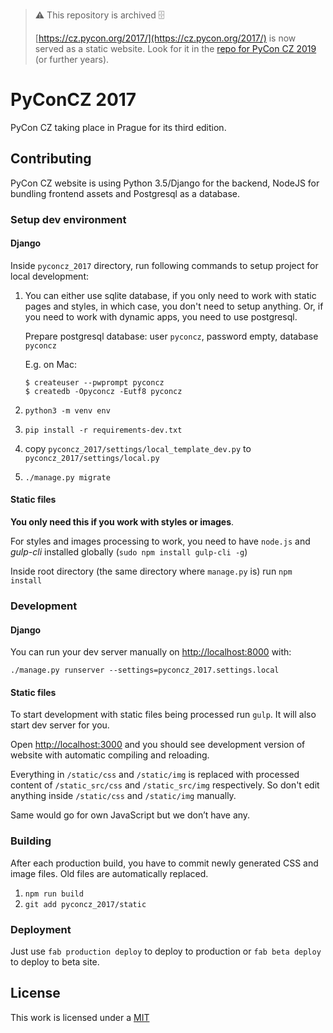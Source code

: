 > ⚠ This repository is archived 🗄
>
> [https://cz.pycon.org/2017/](https://cz.pycon.org/2017/) is now served as a static website. Look for it in the [repo for PyCon CZ 2019](https://github.com/pyvec/cz.pycon.org-2019/) (or further years).


PyConCZ 2017
============

PyCon CZ taking place in Prague for its third edition.

Contributing
------------

PyCon CZ website is using Python 3.5/Django for the backend, NodeJS for
bundling frontend assets and Postgresql as a database.

### Setup dev environment

#### Django

Inside `pyconcz_2017` directory,
run following commands to setup project for local development:

1.	You can either use sqlite database, if you only need to work with
	static pages and styles, in which case, you don't need to setup
	anything. Or, if you need to work with dynamic apps, you need to
	use postgresql.

	Prepare postgresql database: user `pyconcz`, password empty, database `pyconcz`

    E.g. on Mac:

    ```
    $ createuser --pwprompt pyconcz
    $ createdb -Opyconcz -Eutf8 pyconcz
    ```

2.  `python3 -m venv env`
3.  `pip install -r requirements-dev.txt`
4.	copy `pyconcz_2017/settings/local_template_dev.py` to `pyconcz_2017/settings/local.py`
5.  `./manage.py migrate`


#### Static files

**You only need this if you work with styles or images**. 

For styles and images processing to work, you need to have `node.js` and _gulp-cli_ installed globally (`sudo npm install gulp-cli -g`)

Inside root directory (the same directory where `manage.py` is) run `npm install`


### Development

#### Django

You can run your dev server manually on [http://localhost:8000]() with:

`./manage.py runserver --settings=pyconcz_2017.settings.local`


#### Static files

To start development with static files being processed run `gulp`. It will also start dev server for you.

Open [http://localhost:3000]() and you should see development version of website with automatic compiling and reloading.

Everything in `/static/css` and `/static/img` is replaced with 
processed content of `/static_src/css` and `/static_src/img` respectively.
So don't edit anything inside `/static/css` and `/static/img` manually.

Same would go for own JavaScript but we don’t have any.


### Building

After each production build, you have to commit newly generated CSS and image files.
Old files are automatically replaced.

1. `npm run build`
2. `git add pyconcz_2017/static`


### Deployment

Just use `fab production deploy` to deploy to production or `fab beta deploy` to deploy to beta site.

License
-------

This work is licensed under a [MIT](./LICENSE.md)
